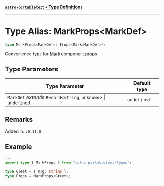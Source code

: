 [**`astro-portabletext` • Type Definitions**](../README.md)

***

# Type Alias: MarkProps\<MarkDef\>

```ts
type MarkProps<MarkDef>: Props<Mark<MarkDef>>;
```

Convenience type for [Mark](../interfaces/Mark.md) component props

## Type Parameters

| Type Parameter | Default type |
| ------ | ------ |
| `MarkDef` *extends* `Record`\<`string`, `unknown`\> \| `undefined` | `undefined` |

## Remarks

Added in: `v0.11.0`

## Example

```ts
---
import type { MarkProps } from "astro-portabletext/types";

type Greet = { msg: string };
type Props = MarkProps<Greet>;
---
```
